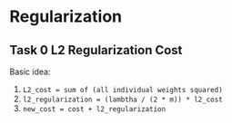 # Regularization


## Task 0 L2 Regularization Cost

Basic idea:
1. `L2_cost = sum of (all individual weights squared)`
2. `l2_regularization = (lambtha / (2 * m)) * l2_cost`
3. `new_cost = cost + l2_regularization`
